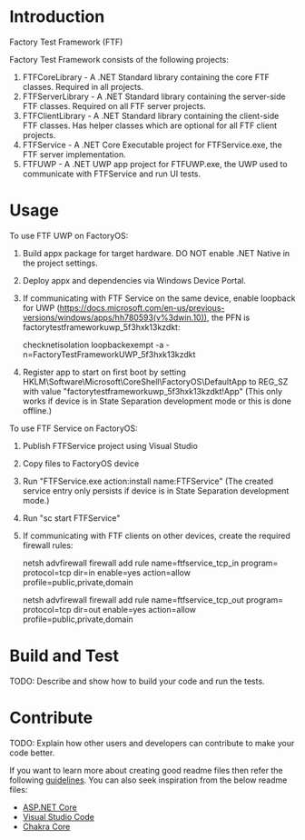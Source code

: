 # Introduction 
Factory Test Framework (FTF)

Factory Test Framework consists of the following projects:
1) FTFCoreLibrary - A .NET Standard library containing the core FTF classes. Required in all projects.
2) FTFServerLibrary - A .NET Standard library containing the server-side FTF classes. Required on all FTF server projects.
3) FTFClientLibrary - A .NET Standard library containing the client-side FTF classes. Has helper classes which are optional for all FTF client projects.
4) FTFService - A .NET Core Executable project for FTFService.exe, the FTF server implementation.
5) FTFUWP - A .NET UWP app project for FTFUWP.exe, the UWP used to communicate with FTFService and run UI tests.

# Usage
To use FTF UWP on FactoryOS:
1) Build appx package for target hardware. DO NOT enable .NET Native in the project settings.
2) Deploy appx and dependencies via Windows Device Portal.
3) If communicating with FTF Service on the same device, enable loopback for UWP (https://docs.microsoft.com/en-us/previous-versions/windows/apps/hh780593(v%3dwin.10)), the PFN is factorytestframeworkuwp_5f3hxk13kzdkt:

    checknetisolation loopbackexempt -a -n=FactoryTestFrameworkUWP_5f3hxk13kzdkt
    
4) Register app to start on first boot by setting HKLM\Software\Microsoft\CoreShell\FactoryOS\DefaultApp to REG_SZ with value "factorytestframeworkuwp_5f3hxk13kzdkt!App" (This only works if device is in State Separation development mode or this is done offline.)

To use FTF Service on FactoryOS:
1) Publish FTFService project using Visual Studio
2) Copy files to FactoryOS device
3) Run "FTFService.exe action:install name:FTFService" (The created service entry only persists if device is in State Separation development mode.)
4) Run "sc start FTFService"
5) If communicating with FTF clients on other devices, create the required firewall rules:

    netsh advfirewall firewall add rule name=ftfservice_tcp_in program=<Path to FTFService.exe> protocol=tcp dir=in enable=yes action=allow profile=public,private,domain

    netsh advfirewall firewall add rule name=ftfservice_tcp_out program=<Path to FTFService.exe> protocol=tcp dir=out enable=yes action=allow profile=public,private,domain

# Build and Test
TODO: Describe and show how to build your code and run the tests. 

# Contribute
TODO: Explain how other users and developers can contribute to make your code better. 

If you want to learn more about creating good readme files then refer the following [guidelines](https://www.visualstudio.com/en-us/docs/git/create-a-readme). You can also seek inspiration from the below readme files:
- [ASP.NET Core](https://github.com/aspnet/Home)
- [Visual Studio Code](https://github.com/Microsoft/vscode)
- [Chakra Core](https://github.com/Microsoft/ChakraCore)